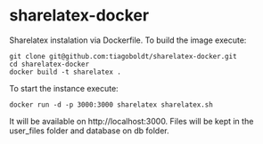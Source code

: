 sharelatex-docker
=================

Sharelatex instalation via Dockerfile. To build the image execute:

	git clone git@github.com:tiagoboldt/sharelatex-docker.git
	cd sharelatex-docker
	docker build -t sharelatex .

To start the instance execute: 
	
	docker run -d -p 3000:3000 sharelatex sharelatex.sh
	
It will be available on http://localhost:3000. Files will be kept in the user_files folder and database on db folder. 
